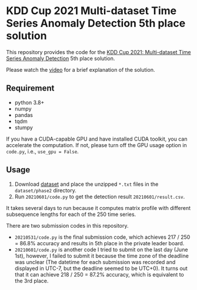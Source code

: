 KDD Cup 2021 Multi-dataset Time Series Anomaly Detection 5th place solution
===

This repository provides the code for the [KDD Cup 2021: Multi-dataset Time Series Anomaly Detection](https://compete.hexagon-ml.com/practice/competition/39/) 5th place solution.

Please watch the [video](https://www.youtube.com/watch?v=J_Ebbql9jCo) for a brief explanation of the solution.

## Requirement

* python 3.8+
* numpy
* pandas
* tqdm
* stumpy

If you have a CUDA-capable GPU and have installed CUDA toolkit, you can accelerate the computation.
If not, please turn off the GPU usage option in `code.py`, i.e., `use_gpu = False`.

## Usage

1. Download [dataset](https://compete.hexagon-ml.com/media/data/multi-dataset-time-series-anomaly-detection-39/data.zip) and place the unzipped `*.txt` files in the `dataset/phase2` directory.
2. Run `20210601/code.py` to get the detection result `20210601/result.csv`.

It takes several days to run because it computes matrix profile with different subsequence lengths for each of the 250 time series.

There are two submission codes in this repository.
* `20210531/code.py` is the final submission code, which achieves 217 / 250 = 86.8% accuracy and results in 5th place in the private leader board.
* `20210601/code.py` is another code I tried to submit on the last day (June 1st), however, I failed to submit it because the time zone of the deadline was unclear (The datetime for each submission was recorded and displayed in UTC-7, but the deadline seemed to be UTC+0).
It turns out that it can achieve 218 / 250 = 87.2% accuracy, which is equivalent to the 3rd place.
